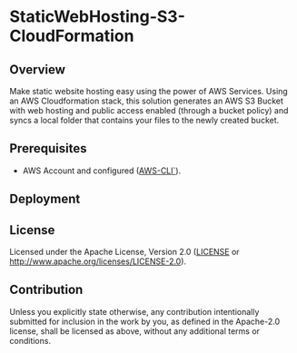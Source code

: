# StaticWebHosting-S3-CloudFormation



## Overview

Make static website hosting easy using the power of AWS Services. Using an AWS Cloudformation stack, this solution generates an AWS S3 Bucket with web hosting and public access enabled (through a bucket policy) and syncs a local folder that contains your files to the newly created bucket. 

## Prerequisites

* AWS Account and configured ([AWS-CLI`](https://docs.aws.amazon.com/cli/latest/userguide/cli-chap-configure.html)).

## Deployment




## License

Licensed under the Apache License, Version 2.0 ([LICENSE](LICENSE) or http://www.apache.org/licenses/LICENSE-2.0).

## Contribution

Unless you explicitly state otherwise, any contribution intentionally submitted for inclusion in the work by you, as defined in the Apache-2.0 license, shall be licensed as above, without any additional terms or conditions.
